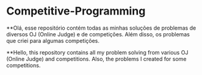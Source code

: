 # Competitive-Programming

**Olá, esse repositório contém todas as minhas soluções de problemas de diversos OJ (Online Judge) e de competições. Além disso, os problemas que criei para algumas competições.

**Hello, this repository contains all my problem solving from various OJ (Online Judge) and competitions. Also, the problems I created for some competitions.
